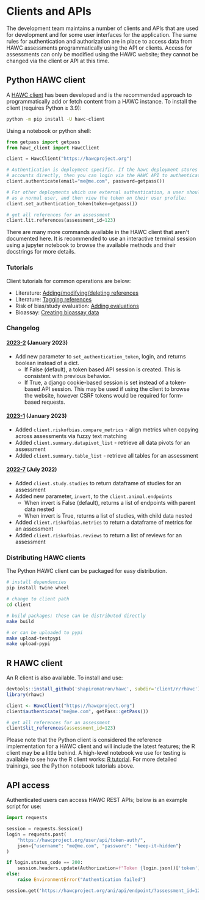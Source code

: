 # Clients and APIs

The development team maintains a number of clients and APIs that are used for development and for some user interfaces for the application. The same rules for authentication and authorization are in place to access data from HAWC assessments programmatically using the API or clients.  Access for assessments can only be modified using the HAWC website; they cannot be changed via the client or API at this time.

## Python HAWC client

A [HAWC client](https://pypi.org/project/hawc-client/) has been developed and is the recommended approach to programmatically add or fetch content
from a HAWC instance. To install the client (requires Python ≥ 3.9):

```bash
python -m pip install -U hawc-client
```

Using a notebook or python shell:

```python
from getpass import getpass
from hawc_client import HawcClient

client = HawcClient("https://hawcproject.org")

# Authentication is deployment specific. If the hawc deployment stores and manages user
# accounts directly, then you can login via the HAWC API to authenticate:
client.authenticate(email="me@me.com", password=getpass())

# For other deployments which use external authentication, a user should login via the browser
# as a normal user, and then view the token on their user profile:
client.set_authentication_token(token=getpass())

# get all references for an assessment
client.lit.references(assessment_id=123)

```

There are many more commands available in the HAWC client that aren't documented here. It is recommended to use an interactive terminal session using a jupyter notebook to browse the available methods and their docstrings for more details.

### Tutorials

Client tutorials for common operations are below:

- Literature: [Adding/modifying/deleting references](https://github.com/shapiromatron/hawc/blob/master/scripts/client/lit-crud-references.ipynb)
- Literature: [Tagging references](https://github.com/shapiromatron/hawc/blob/master/scripts/client/lit-tagging-references.ipynb)
- Risk of bias/study evaluation: [Adding evaluations](https://github.com/shapiromatron/hawc/blob/master/scripts/client/rob-evaluations.ipynb)
- Bioassay: [Creating bioassay data](https://github.com/shapiromatron/hawc/blob/master/scripts/client/bioassay-crud.ipynb)

### Changelog

#### [2023-2](https://pypi.org/project/hawc-client/2023.2/) (January 2023)

* Add new parameter to `set_authentication_token`, login, and returns  boolean instead of a dict.
    - If False (default), a token based API session is created. This is consistent with previous behavior.
    - If True, a django cookie-based session is set instead of a token-based API session. This may be used if
        using the client to browse the website, however CSRF tokens would be required for form-based requests.

#### [2023-1](https://pypi.org/project/hawc-client/2023.1/) (January 2023)

* Added ``client.riskofbias.compare_metrics`` - align metrics when copying across assessments via fuzzy text matching
* Added ``client.summary.datapivot_list`` - retrieve all data pivots for an assessment
* Added ``client.summary.table_list`` - retrieve all tables for an assessment

#### [2022-7](https://pypi.org/project/hawc-client/2022.7/) (July 2022)

* Added ``client.study.studies`` to return dataframe of studies for an assessment
* Added new parameter, ``invert``, to the ``client.animal.endpoints``
    * When invert is False (default), returns a list of endpoints with parent data nested
    * When invert is True, returns a list of studies, with child data nested
* Added ``client.riskofbias.metrics`` to return a dataframe of metrics for an assessment
* Added ``client.riskofbias.reviews`` to return a list of reviews for an assessment

### Distributing HAWC clients

The Python HAWC client can be packaged for easy distribution.

```bash
# install dependencies
pip install twine wheel

# change to client path
cd client

# build packages; these can be distributed directly
make build

# or can be uploaded to pypi
make upload-testpypi
make upload-pypi
```

## R HAWC client

An R client is also available. To install and use:

```R
devtools::install_github('shapiromatron/hawc', subdir='client/r/rhawc')
library(rhawc)

client <- HawcClient("https://hawcproject.org")
client$authenticate("me@me.com", getPass::getPass())

# get all references for an assessment
client$lit_references(assessment_id=123)
```

Please note that the Python client is considered the reference implementation for a HAWC client and will include the latest features; the R client may be a little behind. A high-level notebook we use for testing is available to see how the R client works: [R tutorial](https://github.com/shapiromatron/hawc/blob/master/scripts/client/r-client.ipynb). For more detailed trainings, see the Python notebook tutorials above.

## API access

Authenticated users can access HAWC REST APIs; below is an example script for use:

```python
import requests

session = requests.Session()
login = requests.post(
    "https://hawcproject.org/user/api/token-auth/",
    json={"username": "me@me.com", "password": "keep-it-hidden"}
)

if login.status_code == 200:
    session.headers.update(Authorization=f"Token {login.json()['token']}")
else:
    raise EnvironmentError("Authentication failed")

session.get('https://hawcproject.org/ani/api/endpoint/?assessment_id=123').json()
```
